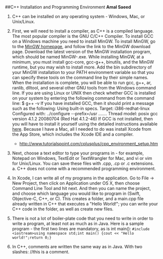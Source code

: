 ##C++ Installation and Programming Environment
**Amal Saeed**

1. C++ can be installed on any operating system - Windows, Mac, or Unix/Linux.

2. First, we will need to install a compiler, as C++ is a compiled language. The most popular compiler is the GNU C/C++ Compiler. To install GCC on a Windows machine you need to install MinGW. To install MinGW, go to the [MinGW homepage](www.mingw.org), and follow the link to the MinGW download page. Download the latest version of the MinGW installation program, which should be named MinGW-<version>.exe. While installing MinGW, at a minimum, you must install gcc-core, gcc-g++, binutils, and the MinGW runtime, but you may wish to install more. Add the bin subdirectory of your MinGW installation to your PATH environment variable so that you can specify these tools on the command line by their simple names. When the installation is complete, you will be able to run gcc, g++, ar, ranlib, dlltool, and several other GNU tools from the Windows command line.
    If you are using Linux or UNIX then check whether GCC is installed on your system by entering the following command from the command line: $ g++ -v
If you have installed GCC, then it should print a message such as the following:
Using built-in specs.
Target: i386-redhat-linux
Configured with: ../configure --prefix=/usr .......
Thread model: posix
gcc version 4.1.2 20080704 (Red Hat 4.1.2-46)
If GCC is not installed, then you will have to install it yourself using the detailed instructions available [here](http://gcc.gnu.org/install/).
    Because I have a Mac, all I needed to do was install Xcode from the App Store, which includes the Xcode IDE and a compiler. 
      - http://www.tutorialspoint.com/cplusplus/cpp_environment_setup.htm

3. Next, choose a text editor to type your programs in - for example, Notepad on Windows, TextEdit or TextWrangler for Mac, and vi or vim for Unix/Linux. You can save these files with .cpp, .cp or .c extensions.
    a. C++ does not come with a recommended programming environment.

4. In Xcode, I can write all of my programs in the application. Go to File -> New Project, then click on Application under OS X, then choose Command Line Tool and hit next. And then you can name the project, and choose which language you would like to program in (Swift, Objective-C, C++, or C). This creates a folder, and a main.cpp file already written in C++ that executes a "Hello World!"; you can write your C++ code in the folder, as well as create new files. 

5. There is not a lot of boiler-plate code that you need to write in order to write a program, at least not as much as in Java.
    Here is a sample program - the first two lines are mandatory, as is int main(): 
`#include <iostream>using namespace std;int main() {cout << "Hello world!";return 0;}`

6. In C++, comments are written the same way as in Java. With two slashes: //this is a comment.
